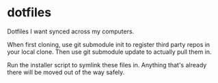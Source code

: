dotfiles
========

Dotfiles I want synced across my computers.

When first cloning, use
	git submodule init
to register third party repos in your local clone. Then use
	git submodule update
to actually pull them in.

Run the installer script to symlink these files in. Anything that's already there 
will be moved out of the way safely.
